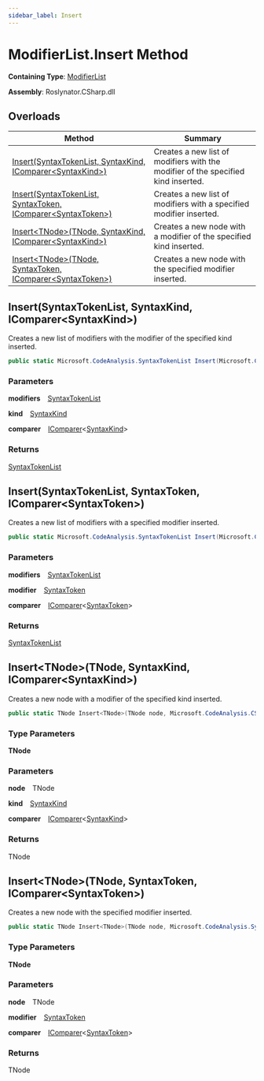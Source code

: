 ```yaml
---
sidebar_label: Insert
---
```


# ModifierList\.Insert Method

**Containing Type**: [ModifierList](../index.md)

**Assembly**: Roslynator\.CSharp\.dll

## Overloads

| Method | Summary |
| ------ | ------- |
| [Insert(SyntaxTokenList, SyntaxKind, IComparer&lt;SyntaxKind&gt;)](#3030337277) | Creates a new list of modifiers with the modifier of the specified kind inserted\. |
| [Insert(SyntaxTokenList, SyntaxToken, IComparer&lt;SyntaxToken&gt;)](#3626674845) | Creates a new list of modifiers with a specified modifier inserted\. |
| [Insert&lt;TNode&gt;(TNode, SyntaxKind, IComparer&lt;SyntaxKind&gt;)](#571500578) | Creates a new node with a modifier of the specified kind inserted\. |
| [Insert&lt;TNode&gt;(TNode, SyntaxToken, IComparer&lt;SyntaxToken&gt;)](#2775814333) | Creates a new node with the specified modifier inserted\. |

<a id="3030337277"></a>

## Insert\(SyntaxTokenList, SyntaxKind, IComparer&lt;SyntaxKind&gt;\) 

  
Creates a new list of modifiers with the modifier of the specified kind inserted\.

```csharp
public static Microsoft.CodeAnalysis.SyntaxTokenList Insert(Microsoft.CodeAnalysis.SyntaxTokenList modifiers, Microsoft.CodeAnalysis.CSharp.SyntaxKind kind, System.Collections.Generic.IComparer<Microsoft.CodeAnalysis.CSharp.SyntaxKind> comparer = null)
```

### Parameters

**modifiers** &ensp; [SyntaxTokenList](https://docs.microsoft.com/en-us/dotnet/api/microsoft.codeanalysis.syntaxtokenlist)

**kind** &ensp; [SyntaxKind](https://docs.microsoft.com/en-us/dotnet/api/microsoft.codeanalysis.csharp.syntaxkind)

**comparer** &ensp; [IComparer](https://docs.microsoft.com/en-us/dotnet/api/system.collections.generic.icomparer-1)&lt;[SyntaxKind](https://docs.microsoft.com/en-us/dotnet/api/microsoft.codeanalysis.csharp.syntaxkind)&gt;

### Returns

[SyntaxTokenList](https://docs.microsoft.com/en-us/dotnet/api/microsoft.codeanalysis.syntaxtokenlist)

<a id="3626674845"></a>

## Insert\(SyntaxTokenList, SyntaxToken, IComparer&lt;SyntaxToken&gt;\) 

  
Creates a new list of modifiers with a specified modifier inserted\.

```csharp
public static Microsoft.CodeAnalysis.SyntaxTokenList Insert(Microsoft.CodeAnalysis.SyntaxTokenList modifiers, Microsoft.CodeAnalysis.SyntaxToken modifier, System.Collections.Generic.IComparer<Microsoft.CodeAnalysis.SyntaxToken> comparer = null)
```

### Parameters

**modifiers** &ensp; [SyntaxTokenList](https://docs.microsoft.com/en-us/dotnet/api/microsoft.codeanalysis.syntaxtokenlist)

**modifier** &ensp; [SyntaxToken](https://docs.microsoft.com/en-us/dotnet/api/microsoft.codeanalysis.syntaxtoken)

**comparer** &ensp; [IComparer](https://docs.microsoft.com/en-us/dotnet/api/system.collections.generic.icomparer-1)&lt;[SyntaxToken](https://docs.microsoft.com/en-us/dotnet/api/microsoft.codeanalysis.syntaxtoken)&gt;

### Returns

[SyntaxTokenList](https://docs.microsoft.com/en-us/dotnet/api/microsoft.codeanalysis.syntaxtokenlist)

<a id="571500578"></a>

## Insert&lt;TNode&gt;\(TNode, SyntaxKind, IComparer&lt;SyntaxKind&gt;\) 

  
Creates a new node with a modifier of the specified kind inserted\.

```csharp
public static TNode Insert<TNode>(TNode node, Microsoft.CodeAnalysis.CSharp.SyntaxKind kind, System.Collections.Generic.IComparer<Microsoft.CodeAnalysis.CSharp.SyntaxKind> comparer = null) where TNode : Microsoft.CodeAnalysis.SyntaxNode
```

### Type Parameters

**TNode**

### Parameters

**node** &ensp; TNode

**kind** &ensp; [SyntaxKind](https://docs.microsoft.com/en-us/dotnet/api/microsoft.codeanalysis.csharp.syntaxkind)

**comparer** &ensp; [IComparer](https://docs.microsoft.com/en-us/dotnet/api/system.collections.generic.icomparer-1)&lt;[SyntaxKind](https://docs.microsoft.com/en-us/dotnet/api/microsoft.codeanalysis.csharp.syntaxkind)&gt;

### Returns

TNode

<a id="2775814333"></a>

## Insert&lt;TNode&gt;\(TNode, SyntaxToken, IComparer&lt;SyntaxToken&gt;\) 

  
Creates a new node with the specified modifier inserted\.

```csharp
public static TNode Insert<TNode>(TNode node, Microsoft.CodeAnalysis.SyntaxToken modifier, System.Collections.Generic.IComparer<Microsoft.CodeAnalysis.SyntaxToken> comparer = null) where TNode : Microsoft.CodeAnalysis.SyntaxNode
```

### Type Parameters

**TNode**

### Parameters

**node** &ensp; TNode

**modifier** &ensp; [SyntaxToken](https://docs.microsoft.com/en-us/dotnet/api/microsoft.codeanalysis.syntaxtoken)

**comparer** &ensp; [IComparer](https://docs.microsoft.com/en-us/dotnet/api/system.collections.generic.icomparer-1)&lt;[SyntaxToken](https://docs.microsoft.com/en-us/dotnet/api/microsoft.codeanalysis.syntaxtoken)&gt;

### Returns

TNode

